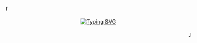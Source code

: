 <div align="justify">
<p align="left"><strong><samp>「</samp></strong></p>

<div align="center">

[![Typing SVG](https://readme-typing-svg.herokuapp.com?font=Fira+Code&size=17&duration=3500&color=39D353&center=true&vCenter=true&multiline=true&width=550&height=85&lines=Computer+Programming+Student;Full+Stack+Developer;Data+Analitycs)](https://willybc.github.io/)

</div>

<p align="right"><strong><samp>」</samp></strong></p>
</div>
